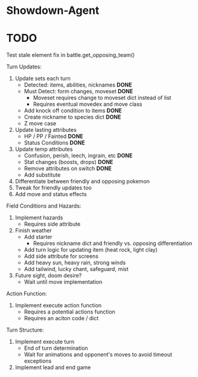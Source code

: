 # Showdown-Agent

# TODO

Test stale element fix in battle.get_opposing_team()

Turn Updates:

1. Update sets each turn
    * Detected: items, abilities, nicknames **DONE**
    * Must Detect: form changes, moveset **DONE**
        * Moveset requires change to moveset dict instead of list
        * Requires eventual movedex and move class
    * Add knock off condition to items **DONE**
    * Create nickname to species dict **DONE**
    * Z move case
2. Update lasting attributes
    * HP / PP / Fainted **DONE**
    * Status Conditions **DONE**
3. Update temp attributes
    * Confusion, perish, leech, ingrain, etc **DONE**
    * Stat changes (boosts, drops) **DONE**
    * Remove attributes on switch **DONE**
    * Add substitute
4. Differentiate between friendly and opposing pokemon
5. Tweak for friendly updates too
6. Add move and status effects


Field Conditions and Hazards:

1. Implement hazards
    * Requires side attribute
2. Finish weather
    * Add starter
        * Requires nickname dict and friendly vs. opposing differentiation
    * Add turn logic for updating item (heat rock, light clay)
    * Add side attribute for screens
    * Add heavy sun, heavy rain, strong winds
    * Add tailwind, lucky chant, safeguard, mist
3. Future sight, doom desire?
    * Wait until move implementation


Action Function:

1. Implement execute action function
    * Requires a potential actions function
    * Requires an aciton code / dict


Turn Structure:

1. Implement execute turn
    * End of turn determination
    * Wait for animations and opponent's moves to avoid timeout exceptions
2. Implement lead and end game
    

